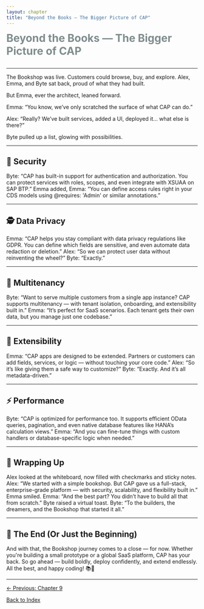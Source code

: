 ```yaml
---
layout: chapter
title: "Beyond the Books — The Bigger Picture of CAP"
---
```


<div style="color:#7f8c8d;font-size:2em;font-weight:bold;margin-bottom:1em;">Beyond the Books — The Bigger Picture of CAP</div>

---

The Bookshop was live. Customers could browse, buy, and explore. Alex, Emma, and Byte sat back, proud of what they had built.

But Emma, ever the architect, leaned forward.

Emma: “You know, we’ve only scratched the surface of what CAP can do.”

Alex: “Really? We’ve built services, added a UI, deployed it… what else is there?”

Byte pulled up a list, glowing with possibilities.

---

## 🔐 Security
Byte: “CAP has built-in support for authentication and authorization. You can protect services with roles, scopes, and even integrate with XSUAA on SAP BTP.”
Emma added,
Emma: “You can define access rules right in your CDS models using @requires: 'Admin' or similar annotations.”

---

## 🕵️ Data Privacy
Emma: “CAP helps you stay compliant with data privacy regulations like GDPR. You can define which fields are sensitive, and even automate data redaction or deletion.”
Alex: “So we can protect user data without reinventing the wheel?”
Byte: “Exactly.”

---

## 🏢 Multitenancy
Byte: “Want to serve multiple customers from a single app instance? CAP supports multitenancy — with tenant isolation, onboarding, and extensibility built in.”
Emma: “It’s perfect for SaaS scenarios. Each tenant gets their own data, but you manage just one codebase.”

---

## 🧩 Extensibility
Emma: “CAP apps are designed to be extended. Partners or customers can add fields, services, or logic — without touching your core code.”
Alex: “So it’s like giving them a safe way to customize?”
Byte: “Exactly. And it’s all metadata-driven.”

---

## ⚡ Performance
Byte: “CAP is optimized for performance too. It supports efficient OData queries, pagination, and even native database features like HANA’s calculation views.”
Emma: “And you can fine-tune things with custom handlers or database-specific logic when needed.”

---

## 🎉 Wrapping Up
Alex looked at the whiteboard, now filled with checkmarks and sticky notes.
Alex: “We started with a simple bookshop. But CAP gave us a full-stack, enterprise-grade platform — with security, scalability, and flexibility built in.”
Emma smiled.
Emma: “And the best part? You didn’t have to build all that from scratch.”
Byte raised a virtual toast.
Byte: “To the builders, the dreamers, and the Bookshop that started it all.”

---

## 🎈 The End (Or Just the Beginning)
And with that, the Bookshop journey comes to a close — for now. Whether you're building a small prototype or a global SaaS platform, CAP has your back.
So go ahead — build boldly, deploy confidently, and extend endlessly.
All the best, and happy coding! 📚🚀

---

[← Previous: Chapter 9](Chapter-9.md)

[Back to Index](README.md)

